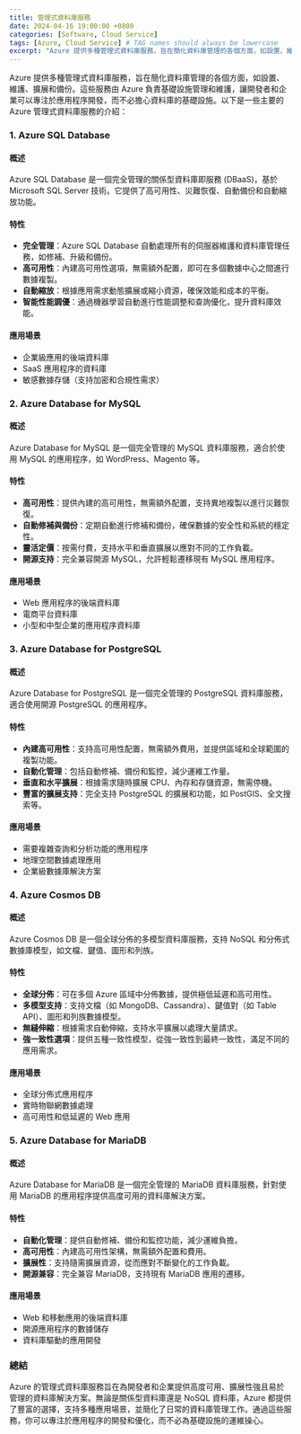 ```yaml
---
title: 管理式資料庫服務
date: 2024-04-16 19:00:00 +0800
categories: [Software, Cloud Service]
tags: [Azure, Cloud Service] # TAG names should always be lowercase
excerpt: "Azure 提供多種管理式資料庫服務，旨在簡化資料庫管理的各個方面，如設置、維護、擴展和備份。"
---
```


Azure 提供多種管理式資料庫服務，旨在簡化資料庫管理的各個方面，如設置、維護、擴展和備份。這些服務由 Azure 負責基礎設施管理和維護，讓開發者和企業可以專注於應用程序開發，而不必擔心資料庫的基礎設施。以下是一些主要的 Azure 管理式資料庫服務的介紹：

### **1. Azure SQL Database**

#### **概述**
Azure SQL Database 是一個完全管理的關係型資料庫即服務 (DBaaS)，基於 Microsoft SQL Server 技術。它提供了高可用性、災難恢復、自動備份和自動縮放功能。

#### **特性**
- **完全管理**：Azure SQL Database 自動處理所有的伺服器維護和資料庫管理任務，如修補、升級和備份。
- **高可用性**：內建高可用性選項，無需額外配置，即可在多個數據中心之間進行數據複製。
- **自動縮放**：根據應用需求動態擴展或縮小資源，確保效能和成本的平衡。
- **智能性能調優**：通過機器學習自動進行性能調整和查詢優化，提升資料庫效能。

#### **應用場景**
- 企業級應用的後端資料庫
- SaaS 應用程序的資料庫
- 敏感數據存儲（支持加密和合規性需求）

### **2. Azure Database for MySQL**

#### **概述**
Azure Database for MySQL 是一個完全管理的 MySQL 資料庫服務，適合於使用 MySQL 的應用程序，如 WordPress、Magento 等。

#### **特性**
- **高可用性**：提供內建的高可用性，無需額外配置，支持異地複製以進行災難恢復。
- **自動修補與備份**：定期自動進行修補和備份，確保數據的安全性和系統的穩定性。
- **靈活定價**：按需付費，支持水平和垂直擴展以應對不同的工作負載。
- **開源支持**：完全兼容開源 MySQL，允許輕鬆遷移現有 MySQL 應用程序。

#### **應用場景**
- Web 應用程序的後端資料庫
- 電商平台資料庫
- 小型和中型企業的應用程序資料庫

### **3. Azure Database for PostgreSQL**

#### **概述**
Azure Database for PostgreSQL 是一個完全管理的 PostgreSQL 資料庫服務，適合使用開源 PostgreSQL 的應用程序。

#### **特性**
- **內建高可用性**：支持高可用性配置，無需額外費用，並提供區域和全球範圍的複製功能。
- **自動化管理**：包括自動修補、備份和監控，減少運維工作量。
- **垂直和水平擴展**：根據需求隨時擴展 CPU、內存和存儲資源，無需停機。
- **豐富的擴展支持**：完全支持 PostgreSQL 的擴展和功能，如 PostGIS、全文搜索等。

#### **應用場景**
- 需要複雜查詢和分析功能的應用程序
- 地理空間數據處理應用
- 企業級數據庫解決方案

### **4. Azure Cosmos DB**

#### **概述**
Azure Cosmos DB 是一個全球分佈的多模型資料庫服務，支持 NoSQL 和分佈式數據庫模型，如文檔、鍵值、圖形和列族。

#### **特性**
- **全球分佈**：可在多個 Azure 區域中分佈數據，提供極低延遲和高可用性。
- **多模型支持**：支持文檔（如 MongoDB、Cassandra）、鍵值對（如 Table API）、圖形和列族數據模型。
- **無縫伸縮**：根據需求自動伸縮，支持水平擴展以處理大量請求。
- **強一致性選項**：提供五種一致性模型，從強一致性到最終一致性，滿足不同的應用需求。

#### **應用場景**
- 全球分佈式應用程序
- 實時物聯網數據處理
- 高可用性和低延遲的 Web 應用

### **5. Azure Database for MariaDB**

#### **概述**
Azure Database for MariaDB 是一個完全管理的 MariaDB 資料庫服務，針對使用 MariaDB 的應用程序提供高度可用的資料庫解決方案。

#### **特性**
- **自動化管理**：提供自動修補、備份和監控功能，減少運維負擔。
- **高可用性**：內建高可用性架構，無需額外配置和費用。
- **擴展性**：支持隨需擴展資源，從而應對不斷變化的工作負載。
- **開源兼容**：完全兼容 MariaDB，支持現有 MariaDB 應用的遷移。

#### **應用場景**
- Web 和移動應用的後端資料庫
- 開源應用程序的數據儲存
- 資料庫驅動的應用開發

### **總結**

Azure 的管理式資料庫服務旨在為開發者和企業提供高度可用、擴展性強且易於管理的資料庫解決方案。無論是關係型資料庫還是 NoSQL 資料庫，Azure 都提供了豐富的選擇，支持多種應用場景，並簡化了日常的資料庫管理工作。通過這些服務，你可以專注於應用程序的開發和優化，而不必為基礎設施的運維操心。
